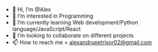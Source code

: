 - 👋 Hi, I’m @Alex
- 👀 I’m interested in Programming
- 🌱 I’m currently learning Web development/Python language/JavaScript/React
- 💞️ I’m looking to collaborate on different projects
- 📫 How to reach me = alexandrupetrisor02@gmail.com
<!---
Alex870209/Alex870209 is a ✨ special ✨ repository because its `README.md` (this file) appears on your GitHub profile.
You can click the Preview link to take a look at your changes.
--->
